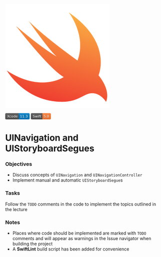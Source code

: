 ![icon](./UINavigation_UIStoryboardSegues/Assets.xcassets/icon.imageset/icon.png)

![Xcode 11.3](./UINavigation_UIStoryboardSegues/Assets.xcassets/Xcode-11.3-blue.imageset/Xcode-11.3-blue.png)
![Swift 5.0](./UINavigation_UIStoryboardSegues/Assets.xcassets/Swift-5.0-orange.imageset/Swift-5.0-orange.png)

# UINavigation and UIStoryboardSegues

### Objectives
* Discuss concepts of `UINavigation` and `UINavigationController`
* Implement manual and automatic `UIStoryboardSegue`s

### Tasks
Follow the `TODO` comments in the code to implement the topics outlined in the lecture

### Notes
* Places where code should be implemented are marked with `TODO` comments and will appear as warnings in the Issue navigator when building the project
* A __SwiftLint__ build script has been added for convenience
